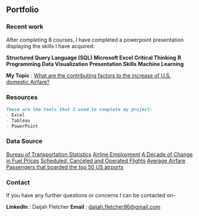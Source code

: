## Portfolio

### Recent work

After completing 8 courses, I have completed a powerpoint presentation displaying the skills I have acquired:

**Structured Query Language (SQL)**
**Microsoft Excel**
**Critical Thinking**
**R Programming**
**Data Visualization**
**Presentation Skills**
**Machine Learning**

**My Topic** : [What are the contributing factors to the increase of U.S. domestic Airfare?](https://1drv.ms/p/s!AnNulqUPmssjiGK_wFaKyQfRSA_O?e=1zcx2w)

### Resources

```markdown
These are the tools that I used to complete my project:
- Excel
- Tableau
- PowerPoint

```

### Data Source

[Bureau of Transportation Statistics](https://www.bts.gov/)
[Airline Employment](https://www.transtats.bts.gov/Employment/)
[A Decade of Change in Fuel Prices](https://www.bts.gov/archive/publications/special_reports_and_issue_briefs/special_report/2012_03_33/entire)
[Scheduled, Canceled and Operated Flights](https://www.bts.gov/topics/airlines-and-airports/scheduled-canceled-and-operated-flights-month-2019-2022-through-may)
[Average Airfare](https://www.bts.gov/newsroom/first-quarter-2022-average-air-fare-increases-169-first-quarter-2021)
[Passengers that boarded the top 50 US airports](https://www.bts.gov/content/passengers-boarded-top-50-us-airports)


### Contact

If you have any further questions or concerns I can be contacted on-

**LinkedIn** : Daijah Fletcher
**Email** : daijah.fletcher96@gmail.com
